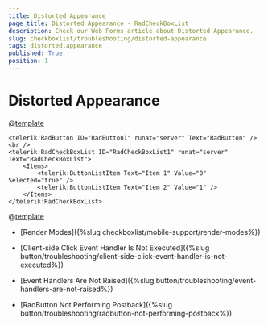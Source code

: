 ```yaml
---
title: Distorted Appearance
page_title: Distorted Appearance - RadCheckBoxList
description: Check our Web Forms article about Distorted Appearance.
slug: checkboxlist/troubleshooting/distorted-appearance
tags: distorted,appearance
published: True
position: 1
---
```


# Distorted Appearance

@[template](/_templates/button/distorted-appearance.md#intro "control: RadCheckBoxList")

````ASP.NET
<telerik:RadButton ID="RadButton1" runat="server" Text="RadButton" />
<br />
<telerik:RadCheckBoxList ID="RadCheckBoxList1" runat="server" Text="RadCheckBoxList">
    <Items>
        <telerik:ButtonListItem Text="Item 1" Value="0" Selected="true" />
        <telerik:ButtonListItem Text="Item 2" Value="1" />
    </Items>
</telerik:RadCheckBoxList>
```` 

@[template](/_templates/button/distorted-appearance.md#cause-resolve "control: RadCheckBoxList")


* [Render Modes]({%slug checkboxlist/mobile-support/render-modes%})

* [Client-side Click Event Handler Is Not Executed]({%slug button/troubleshooting/client-side-click-event-handler-is-not-executed%})

* [Event Handlers Are Not Raised]({%slug button/troubleshooting/event-handlers-are-not-raised%})

* [RadButton Not Performing Postback]({%slug button/troubleshooting/radbutton-not-performing-postback%})

